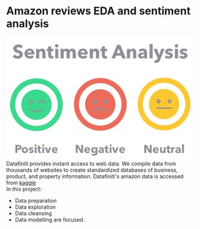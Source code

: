 # Amazon reviews EDA and sentiment analysis
![i](images/image.png) <br />
Datafiniti provides instant access to web data. We compile data from thousands of websites to create standardized databases of business, product, and property information. Datafiniti's amazon data is accessed from [kaggle]('https://www.kaggle.com/datafiniti/consumer-reviews-of-amazon-products)<br />
In this project: <br />
- Data preparation <br /> 
- Data exploration <br /> 
- Data cleansing <br /> 
- Data modelling are focused.
